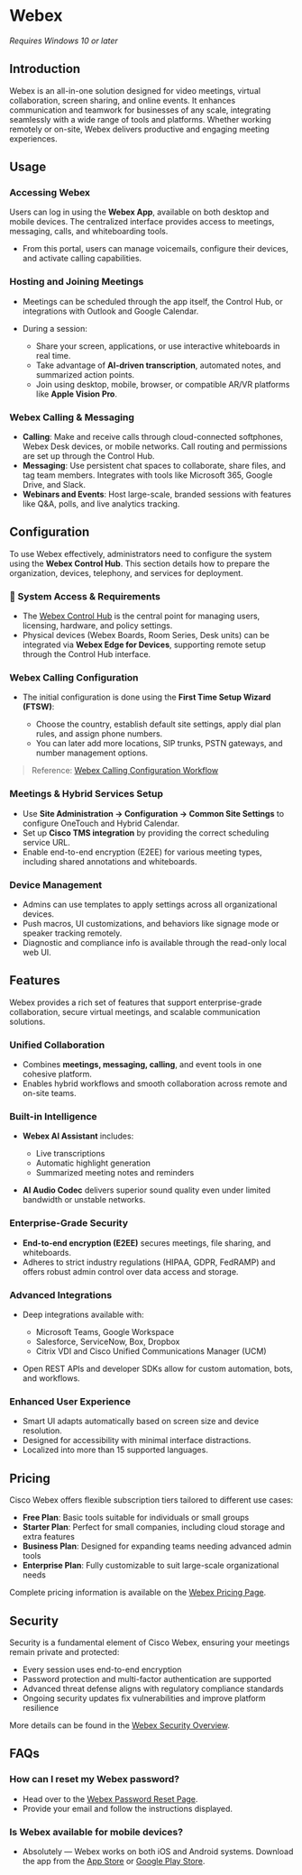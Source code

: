 # Webex

*Requires Windows 10 or later*

## Introduction

Webex is an all-in-one solution designed for video meetings, virtual collaboration, screen sharing, and online events. It enhances communication and teamwork for businesses of any scale, integrating seamlessly with a wide range of tools and platforms. Whether working remotely or on-site, Webex delivers productive and engaging meeting experiences.

## Usage

### Accessing Webex

Users can log in using the **Webex App**, available on both desktop and mobile devices. The centralized interface provides access to meetings, messaging, calls, and whiteboarding tools.

* From this portal, users can manage voicemails, configure their devices, and activate calling capabilities.

### Hosting and Joining Meetings

* Meetings can be scheduled through the app itself, the Control Hub, or integrations with Outlook and Google Calendar.
* During a session:

  * Share your screen, applications, or use interactive whiteboards in real time.
  * Take advantage of **AI-driven transcription**, automated notes, and summarized action points.
  * Join using desktop, mobile, browser, or compatible AR/VR platforms like **Apple Vision Pro**.

### Webex Calling & Messaging

* **Calling**: Make and receive calls through cloud-connected softphones, Webex Desk devices, or mobile networks. Call routing and permissions are set up through the Control Hub.
* **Messaging**: Use persistent chat spaces to collaborate, share files, and tag team members. Integrates with tools like Microsoft 365, Google Drive, and Slack.
* **Webinars and Events**: Host large-scale, branded sessions with features like Q&A, polls, and live analytics tracking.

## Configuration

To use Webex effectively, administrators need to configure the system using the **Webex Control Hub**. This section details how to prepare the organization, devices, telephony, and services for deployment.

### 🔧 System Access & Requirements

* The [Webex Control Hub](*) is the central point for managing users, licensing, hardware, and policy settings.
* Physical devices (Webex Boards, Room Series, Desk units) can be integrated via **Webex Edge for Devices**, supporting remote setup through the Control Hub interface.

### Webex Calling Configuration

* The initial configuration is done using the **First Time Setup Wizard (FTSW)**:

  * Choose the country, establish default site settings, apply dial plan rules, and assign phone numbers.
  * You can later add more locations, SIP trunks, PSTN gateways, and number management options.

> Reference: [Webex Calling Configuration Workflow](*)

### Meetings & Hybrid Services Setup

* Use **Site Administration → Configuration → Common Site Settings** to configure OneTouch and Hybrid Calendar.
* Set up **Cisco TMS integration** by providing the correct scheduling service URL.
* Enable end-to-end encryption (E2EE) for various meeting types, including shared annotations and whiteboards.

### Device Management

* Admins can use templates to apply settings across all organizational devices.
* Push macros, UI customizations, and behaviors like signage mode or speaker tracking remotely.
* Diagnostic and compliance info is available through the read-only local web UI.

## Features

Webex provides a rich set of features that support enterprise-grade collaboration, secure virtual meetings, and scalable communication solutions.

### Unified Collaboration

* Combines **meetings, messaging, calling**, and event tools in one cohesive platform.
* Enables hybrid workflows and smooth collaboration across remote and on-site teams.

### Built-in Intelligence

* **Webex AI Assistant** includes:

  * Live transcriptions
  * Automatic highlight generation
  * Summarized meeting notes and reminders
* **AI Audio Codec** delivers superior sound quality even under limited bandwidth or unstable networks.

### Enterprise-Grade Security

* **End-to-end encryption (E2EE)** secures meetings, file sharing, and whiteboards.
* Adheres to strict industry regulations (HIPAA, GDPR, FedRAMP) and offers robust admin control over data access and storage.

### Advanced Integrations

* Deep integrations available with:

  * Microsoft Teams, Google Workspace
  * Salesforce, ServiceNow, Box, Dropbox
  * Citrix VDI and Cisco Unified Communications Manager (UCM)
* Open REST APIs and developer SDKs allow for custom automation, bots, and workflows.

### Enhanced User Experience

* Smart UI adapts automatically based on screen size and device resolution.
* Designed for accessibility with minimal interface distractions.
* Localized into more than 15 supported languages.

## Pricing

Cisco Webex offers flexible subscription tiers tailored to different use cases:

* **Free Plan**: Basic tools suitable for individuals or small groups
* **Starter Plan**: Perfect for small companies, including cloud storage and extra features
* **Business Plan**: Designed for expanding teams needing advanced admin tools
* **Enterprise Plan**: Fully customizable to suit large-scale organizational needs

Complete pricing information is available on the [Webex Pricing Page](*).

## Security

Security is a fundamental element of Cisco Webex, ensuring your meetings remain private and protected:

* Every session uses end-to-end encryption
* Password protection and multi-factor authentication are supported
* Advanced threat defense aligns with regulatory compliance standards
* Ongoing security updates fix vulnerabilities and improve platform resilience

More details can be found in the [Webex Security Overview](*).

## FAQs

### How can I reset my Webex password?

* Head over to the [Webex Password Reset Page](*).
* Provide your email and follow the instructions displayed.

### Is Webex available for mobile devices?

* Absolutely — Webex works on both iOS and Android systems. Download the app from the [App Store](*) or [Google Play Store](*).
